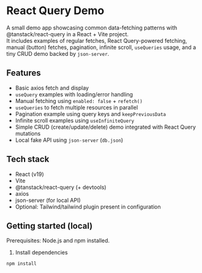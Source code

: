 # React Query Demo

A small demo app showcasing common data-fetching patterns with @tanstack/react-query in a React + Vite project.  
It includes examples of regular fetches, React Query-powered fetching, manual (button) fetches, pagination, infinite scroll, `useQueries` usage, and a tiny CRUD demo backed by `json-server`.

## Features
- Basic axios fetch and display
- `useQuery` examples with loading/error handling
- Manual fetching using `enabled: false` + `refetch()`
- `useQueries` to fetch multiple resources in parallel
- Pagination example using query keys and `keepPreviousData`
- Infinite scroll examples using `useInfiniteQuery`
- Simple CRUD (create/update/delete) demo integrated with React Query mutations
- Local fake API using `json-server` (`db.json`)

## Tech stack
- React (v19)
- Vite
- @tanstack/react-query (+ devtools)
- axios
- json-server (for local API)
- Optional: Tailwind/tailwind plugin present in configuration

## Getting started (local)
Prerequisites: Node.js and npm installed.

1. Install dependencies
```cmd
npm install
